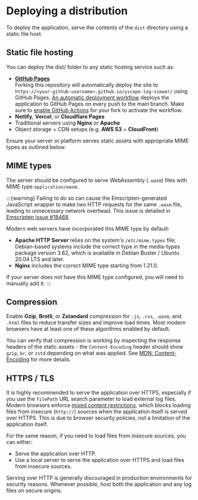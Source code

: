 # Deploying a distribution

To deploy the application, serve the contents of the `dist` directory using a static file host.

## Static file hosting

You can deploy the dist/ folder to any static hosting service such as:

* **[GitHub Pages][github-pages]** \
  Forking this repository will automatically deploy the site to
  `https://<your-github-username>.github.io/yscope-log-viewer/` using GitHub Pages.
  [An automatic deployment workflow][gh-workflow-deploy-gh-pages] deploys the application to
  GitHub Pages on every push to the main branch. Make sure to
  [enable GitHub Actions][enable-gh-actions] for your fork to activate the workflow.
* **Netlify**, **Vercel**, or **Cloudflare Pages**
* Traditional servers using **Nginx** or **Apache**
* Object storage + CDN setups (e.g. **AWS S3** + **CloudFront**)

Ensure your server or platform serves static assets with appropriate MIME types as outlined below.

## MIME types

The server should be configured to serve WebAssembly (`.wasm`) files with MIME type
`application/wasm`.

:::{warning}
Failing to do so can cause the Emscripten-generated JavaScript wrapper to make
two HTTP requests for the same `.wasm` file, leading to unnecessary network overhead. This issue is
detailed in [Emscripten issue #18468](https://github.com/emscripten-core/emscripten/issues/18468).

Modern web servers have incorporated this MIME type by default:

* **Apache HTTP Server** relies on the system's `/etc/mime.types` file; Debian-based systems include
  the correct type in the media-types package version 3.62, which is available in Debian Buster /
  Ubuntu 20.04 LTS and later.
* **Nginx** includes the correct MIME type starting from 1.21.0.

If your server does not have this MIME type configured, you will need to manually add it.
:::

## Compression

Enable **Gzip**, **Brotli**, or **Zstandard** compression for `.js`, `.css`, `.wasm`, and `.html`
files to reduce transfer sizes and improve load times. Most modern browsers have at least one of
these algorithms enabled by default.

You can verify that compression is working by inspecting the response headers of the static assets -
the `Content-Encoding` header should show `gzip`, `br`, or `zstd` depending on what was applied. See
[MDN: Content-Encoding][mdn-content-encoding] for more details.

## HTTPS / TLS

It is highly recommended to serve the application over HTTPS, especially if you use the `filePath`
URL search parameter to load external log files. Modern browsers enforce [mixed content
restrictions][mdn-mixed-context-restrictions], which blocks loading files from insecure (`http://`)
sources when the application itself is served over HTTPS. This is due to browser security policies,
not a limitation of the application itself.

For the same reason, if you need to load files from insecure sources, you can either:
* Serve the application over HTTP.
* Use a local server to serve the application over HTTPS and load files from insecure sources.

Serving over HTTP is generally discouraged in production environments for security reasons.
Whenever possible, host both the application and any log files on secure origins.

[emscripten-issue-18468]: https://github.com/emscripten-core/emscripten/issues/18468
[enable-gh-actions]: https://docs.github.com/en/repositories/managing-your-repositorys-settings-and-features/enabling-features-for-your-repository/managing-github-actions-settings-for-a-repository
[gh-workflow-deploy-gh-pages]: https://github.com/y-scope/yscope-log-viewer/blob/main/.github/workflows/deploy-gh-pages.yaml
[github-pages]: https://pages.github.com/
[mdn-content-encoding]: https://developer.mozilla.org/en-US/docs/Web/HTTP/Reference/Headers/Content-Encoding
[mdn-mixed-context-restrictions]: https://developer.mozilla.org/en-US/docs/Web/Security/Mixed_content

